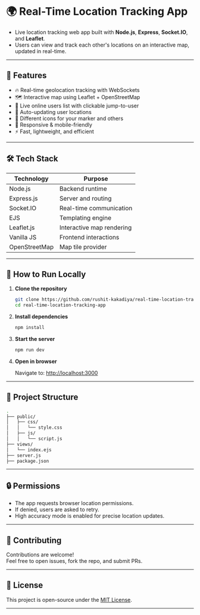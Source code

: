 # 🌍 Real-Time Location Tracking App

- Live location tracking web app built with **Node.js**, **Express**, **Socket.IO**, and **Leaflet**.
- Users can view and track each other's locations on an interactive map, updated in real-time.

---

## 🚀 Features

- 🔥 Real-time geolocation tracking with WebSockets
- 🗺️ Interactive map using Leaflet + OpenStreetMap
- 👥 Live online users list with clickable jump-to-user
- 📡 Auto-updating user locations
- 📍 Different icons for your marker and others
- 📱 Responsive & mobile-friendly
- ⚡ Fast, lightweight, and efficient

---

## 🛠️ Tech Stack

| Technology    | Purpose                   |
| ------------- | ------------------------- |
| Node.js       | Backend runtime           |
| Express.js    | Server and routing        |
| Socket.IO     | Real-time communication   |
| EJS           | Templating engine         |
| Leaflet.js    | Interactive map rendering |
| Vanilla JS    | Frontend interactions     |
| OpenStreetMap | Map tile provider         |

---

## 🧰 How to Run Locally

1. **Clone the repository**

   ```bash
   git clone https://github.com/rushit-kakadiya/real-time-location-tracking-app.git
   cd real-time-location-tracking-app
   ```

2. **Install dependencies**

   ```bash
   npm install
   ```

3. **Start the server**

   ```bash
   npm run dev
   ```

4. **Open in browser**

   Navigate to: [http://localhost:3000](http://localhost:3000)

---

## 📂 Project Structure

```bash
.
├── public/
│   ├── css/
│   │   └── style.css
│   ├── js/
│   │   └── script.js
├── views/
│   └── index.ejs
├── server.js
├── package.json
```

---

## 🔒 Permissions

- The app requests browser location permissions.
- If denied, users are asked to retry.
- High accuracy mode is enabled for precise location updates.

---

## 📢 Contributing

Contributions are welcome!  
Feel free to open issues, fork the repo, and submit PRs.

---

## 📄 License

This project is open-source under the [MIT License](LICENSE).

---
